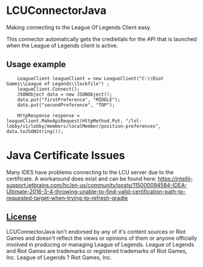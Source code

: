 # LCUConnectorJava
Making connecting to the League Of Legends Client easy.

This connector automatically gets the credietials for the API that is launched when the League of Legends client is active. 

## Usage example

```
	LeagueClient leagueClient = new LeagueClient("C:\\Riot Games\\League of Legends\\lockfile") ;
    leagueClient.Connect();
    JSONObject data = new JSONObject();
    data.put("firstPreference", "MIDDLE");
    data.put("secondPreference", "TOP");

    HttpResponse response = leagueClient.MakeApiRequest(HttpMethod.Put, "/lol-lobby/v1/lobby/members/localMember/position-preferences", data.toJSONString());
```

# Java Certificate Issues

Many IDES have problems connecting to the LCU server due to the certificate. A workaround does exist and can be found here:
https://intellij-support.jetbrains.com/hc/en-us/community/posts/115000094584-IDEA-Ultimate-2016-3-4-throwing-unable-to-find-valid-certification-path-to-requested-target-when-trying-to-refresh-gradle



## [License](LICENSE.txt)
LCUConnectorJava isn't endorsed by any of it's content sources or Riot Games and doesn't reflect the views or opinions of them or anyone officially involved in producing or managing League of Legends. League of Legends and Riot Games are trademarks or registered trademarks of Riot Games, Inc. League of Legends ? Riot Games, Inc.